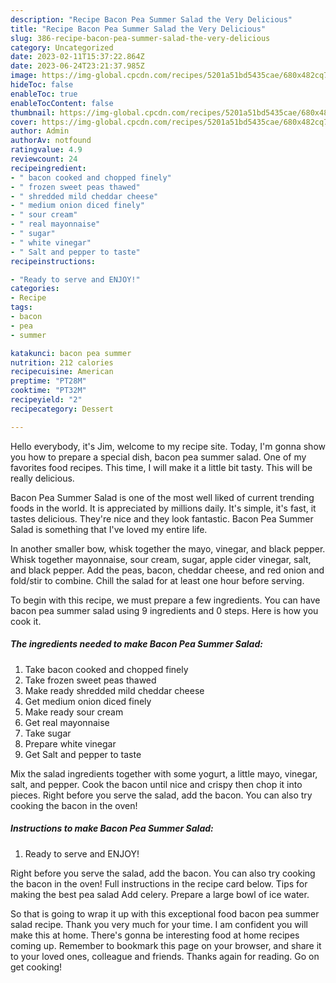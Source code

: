 ```yaml
---
description: "Recipe Bacon Pea Summer Salad the Very Delicious"
title: "Recipe Bacon Pea Summer Salad the Very Delicious"
slug: 386-recipe-bacon-pea-summer-salad-the-very-delicious
category: Uncategorized
date: 2023-02-11T15:37:22.864Z
date: 2023-06-24T23:21:37.985Z
image: https://img-global.cpcdn.com/recipes/5201a51bd5435cae/680x482cq70/bacon-pea-summer-salad-recipe-main-photo.jpg
hideToc: false
enableToc: true
enableTocContent: false
thumbnail: https://img-global.cpcdn.com/recipes/5201a51bd5435cae/680x482cq70/bacon-pea-summer-salad-recipe-main-photo.jpg
cover: https://img-global.cpcdn.com/recipes/5201a51bd5435cae/680x482cq70/bacon-pea-summer-salad-recipe-main-photo.jpg
author: Admin
authorAv: notfound
ratingvalue: 4.9
reviewcount: 24
recipeingredient:
- " bacon cooked and chopped finely"
- " frozen sweet peas thawed"
- " shredded mild cheddar cheese"
- " medium onion diced finely"
- " sour cream"
- " real mayonnaise"
- " sugar"
- " white vinegar"
- " Salt and pepper to taste"
recipeinstructions:

- "Ready to serve and ENJOY!"
categories:
- Recipe
tags:
- bacon
- pea
- summer

katakunci: bacon pea summer 
nutrition: 212 calories
recipecuisine: American
preptime: "PT28M"
cooktime: "PT32M"
recipeyield: "2"
recipecategory: Dessert

---
```



Hello everybody, it's Jim, welcome to my recipe site. Today, I'm gonna show you how to prepare a special dish, bacon pea summer salad. One of my favorites food recipes. This time, I will make it a little bit tasty. This will be really delicious.

Bacon Pea Summer Salad is one of the most well liked of current trending foods in the world. It is appreciated by millions daily. It's simple, it's fast, it tastes delicious. They're nice and they look fantastic. Bacon Pea Summer Salad is something that I've loved my entire life.

In another smaller bow, whisk together the mayo, vinegar, and black pepper. Whisk together mayonnaise, sour cream, sugar, apple cider vinegar, salt, and black pepper. Add the peas, bacon, cheddar cheese, and red onion and fold/stir to combine. Chill the salad for at least one hour before serving.


To begin with this recipe, we must prepare a few ingredients. You can have bacon pea summer salad using 9 ingredients and 0 steps. Here is how you cook it.

<!--inarticleads1-->

##### The ingredients needed to make Bacon Pea Summer Salad:

1. Take  bacon cooked and chopped finely
1. Take  frozen sweet peas thawed
1. Make ready  shredded mild cheddar cheese
1. Get  medium onion diced finely
1. Make ready  sour cream
1. Get  real mayonnaise
1. Take  sugar
1. Prepare  white vinegar
1. Get  Salt and pepper to taste


Mix the salad ingredients together with some yogurt, a little mayo, vinegar, salt, and pepper. Cook the bacon until nice and crispy then chop it into pieces. Right before you serve the salad, add the bacon. You can also try cooking the bacon in the oven! 

<!--inarticleads2-->

##### Instructions to make Bacon Pea Summer Salad:


1. Ready to serve and ENJOY!

Right before you serve the salad, add the bacon. You can also try cooking the bacon in the oven! Full instructions in the recipe card below. Tips for making the best pea salad Add celery. Prepare a large bowl of ice water. 

So that is going to wrap it up with this exceptional food bacon pea summer salad recipe. Thank you very much for your time. I am confident you will make this at home. There's gonna be interesting food at home recipes coming up. Remember to bookmark this page on your browser, and share it to your loved ones, colleague and friends. Thanks again for reading. Go on get cooking!
